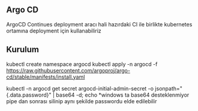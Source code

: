 ## Argo CD
ArgoCD Continues deployment aracı hali hazırdaki CI ile birlikte kubernetes ortamına deployment için kullanabiliriz


## Kurulum
kubectl create namespace argocd
kubectl apply -n argocd -f https://raw.githubusercontent.com/argoproj/argo-cd/stable/manifests/install.yaml


kubectl -n argocd get secret argocd-initial-admin-secret -o jsonpath="{.data.password}" | base64 -d; echo
*windows ta base64 desteklenmiyor  pipe dan sonrası silinip aynı şekilde passwordu elde edilebilir

